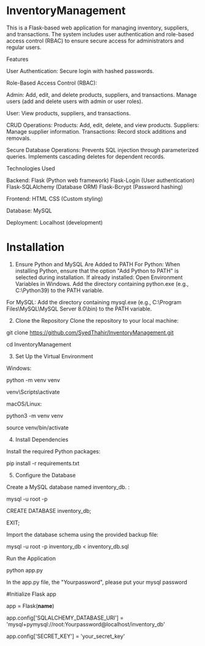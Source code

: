 # InventoryManagement
This is a Flask-based web application for managing inventory, suppliers, and transactions. The system includes user authentication and role-based access control (RBAC) to ensure secure access for administrators and regular users.

Features

User Authentication: 
Secure login with hashed passwords.

Role-Based Access Control (RBAC):

Admin:
Add, edit, and delete products, suppliers, and transactions.
Manage users (add and delete users with admin or user roles).

User:
View products, suppliers, and transactions.

CRUD Operations:
Products: Add, edit, delete, and view products.
Suppliers: Manage supplier information.
Transactions: Record stock additions and removals.

Secure Database Operations:
Prevents SQL injection through parameterized queries.
Implements cascading deletes for dependent records.


Technologies Used

Backend:
Flask (Python web framework)
Flask-Login (User authentication)
Flask-SQLAlchemy (Database ORM)
Flask-Bcrypt (Password hashing)

Frontend:
HTML
CSS (Custom styling)

Database:
MySQL

Deployment:
Localhost (development)

# Installation

1. Ensure Python and MySQL Are Added to PATH
For Python:
When installing Python, ensure that the option "Add Python to PATH" is selected during installation. If already installed:
Open Environment Variables in Windows.
Add the directory containing python.exe (e.g., C:\Python39) to the PATH variable.


For MySQL:
Add the directory containing mysql.exe (e.g., C:\Program Files\MySQL\MySQL Server 8.0\bin) to the PATH variable.

2. Clone the Repository
Clone the repository to your local machine:

git clone https://github.com/SyedThahir/InventoryManagement.git

cd InventoryManagement

3. Set Up the Virtual Environment
   
Windows:

python -m venv venv

venv\Scripts\activate

macOS/Linux:

python3 -m venv venv

source venv/bin/activate

4. Install Dependencies
   
Install the required Python packages:

pip install -r requirements.txt

5. Configure the Database
   
Create a MySQL database named inventory_db. :
   
mysql -u root -p

CREATE DATABASE inventory_db;

EXIT;

Import the database schema using the provided backup file:
   
   mysql -u root -p inventory_db < inventory_db.sql

Run the Application
   
   python app.py


In the app.py file, the "Yourpassword", please put your mysql password

#Initialize Flask app

app = Flask(__name__)

app.config['SQLALCHEMY_DATABASE_URI'] = 'mysql+pymysql://root:Yourpassword@localhost/inventory_db'

app.config['SECRET_KEY'] = 'your_secret_key'
